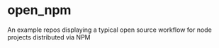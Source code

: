 # open_npm
An example repos displaying a typical open source workflow for node projects distributed via NPM
